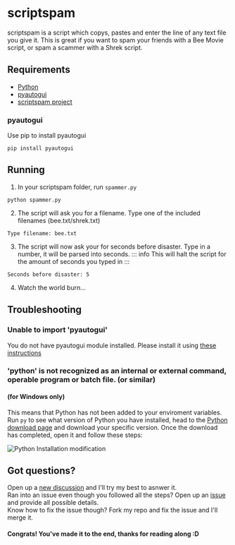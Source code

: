 # scriptspam
scriptspam is a script which copys, pastes and enter the line of any text file you give it. This is great if you want to spam your friends with a Bee Movie script, or spam a scammer with a Shrek script.
## Requirements
* [Python](https://www.python.org/downloads/)
* [pyautogui](/PythonProjects/scriptspam.html#pyautogui)
* [scriptspam project](https://github.com/icepcp/PythonProjects/tree/main/scriptspam)
### pyautogui
Use pip to install pyautogui
```
pip install pyautogui
```
## Running
1. In your scriptspam folder, run ```spammer.py```
```
python spammer.py
```
2. The script will ask you for a filename. Type one of the included filenames (bee.txt/shrek.txt)
```
Type filename: bee.txt
```
3. The script will now ask your for seconds before disaster. Type in a number, it will be parsed into seconds.
::: info
This will halt the script for the amount of seconds you typed in
:::
```
Seconds before disaster: 5
```
4. Watch the world burn...
## Troubleshooting
### Unable to import 'pyautogui'
You do not have pyautogui module installed. Please install it using [these instructions](/PythonProjects/scriptspam.html#pyautogui)
### 'python' is not recognized as an internal or external command, operable program or batch file. (or similar)
#### (for Windows only)
This means that Python has not been added to your enviroment variables. Run ```py``` to see what version of Python you have installed, head to the [Python download page](https://www.python.org/downloads/) and download your specific version. Once the download has completed, open it and follow these steps:

![Python Installation modification](/PythonProjects/assets/env-var-install.gif)

## Got questions?
Open up a [new discussion](https://github.com/icepcp/PythonProjects/discussions/new) and I'll try my best to asnwer it.  
Ran into an issue even though you followed all the steps? Open up an [issue](https://github.com/icepcp/PythonProjects/issues/new) and provide all possible details.  
Know how to fix the issue though? Fork my repo and fix the issue and I'll merge it.

#### Congrats! You've made it to the end, thanks for reading along :D
